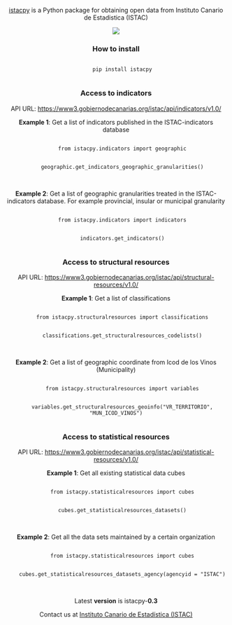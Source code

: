 <span align="center">
  <p align="center"><a href="https://pypi.org/project/istacpy/">istacpy</a> is a Python package for obtaining open data from Instituto Canario de Estadistica (ISTAC)</p>
</span>

<div align="center">
  <div style="text-align: center;">
    <a href="https://www3.gobiernodecanarias.org/aplicaciones/appsistac/api"><img src="https://www3.gobiernodecanarias.org/noticias/wp-content/themes/tema_gobcan_noticias/assets/istac_logo-380x94.png" align="center"/></a>
  </div>
</div>


<span align="center">

<h3 align="center">How to install</h3>
<div align="center">
  <code>
    pip install istacpy
  </code>
</div>

<h3 align="center">Access to indicators</h3>
<p align="center"> API URL: <a href="https://www3.gobiernodecanarias.org/istac/api/indicators/v1.0/">https://www3.gobiernodecanarias.org/istac/api/indicators/v1.0/</a></p>
<div align="center">
  <p><strong>Example 1</strong>: Get a list of indicators published in the ISTAC-indicators database</p>
  <code>
    from istacpy.indicators import geographic
  </code>
  <br>
  <code>
    geographic.get_indicators_geographic_granularities()
  </code>
  <br><br>
  <p><strong>Example 2</strong>: Get a list of geographic granularities treated in the ISTAC-indicators database. For example provincial, insular or municipal granularity</p>
  <code>
    from istacpy.indicators import indicators
  </code>
  <br>
  <code>
    indicators.get_indicators()
  </code>
</div>

<h3 align="center">Access to structural resources</h3>
<p align="center"> API URL: <a href="https://www3.gobiernodecanarias.org/istac/api/structural-resources/v1.0/">https://www3.gobiernodecanarias.org/istac/api/structural-resources/v1.0/</a></p>
<div align="center">
  <p><strong>Example 1</strong>: Get a list of classifications</p>
  <code>
    from istacpy.structuralresources import classifications
  </code>
  <br>
  <code>
    classifications.get_structuralresources_codelists()
  </code>
  <br><br>
  <p><strong>Example 2</strong>: Get a list of geographic coordinate from Icod de los Vinos (Municipality)</p>
  <code>
    from istacpy.structuralresources import variables
  </code>
  <br>
  <code>
    variables.get_structuralresources_geoinfo("VR_TERRITORIO", "MUN_ICOD_VINOS")
  </code>
</div>

<h3 align="center">Access to statistical resources</h3>
<p align="center"> API URL: <a href="https://www3.gobiernodecanarias.org/istac/api/statistical-resources/v1.0/">https://www3.gobiernodecanarias.org/istac/api/statistical-resources/v1.0/</a></p>
<div align="center">
  <p><strong>Example 1</strong>: Get all existing statistical data cubes</p>
  <code>
    from istacpy.statisticalresources import cubes
  </code>
  <br>
  <code>
    cubes.get_statisticalresources_datasets()
  </code>
  <br><br>
  <p><strong>Example 2</strong>: Get all the data sets maintained by a certain organization</p>
  <code>
    from istacpy.statisticalresources import cubes
  </code>
  <br>
  <code>
    cubes.get_statisticalresources_datasets_agency(agencyid = "ISTAC")
  </code>
</div>

</span>
<br>


<span align="center">
  <p align="center">Latest <strong>version</strong> is istacpy-<strong>0.3</strong></p>
  <p align="center">Contact us at <a href="mailto:edatos.istac@gobiernodecanarias.org">Instituto Canario de Estadística (ISTAC)</a>
</span>
